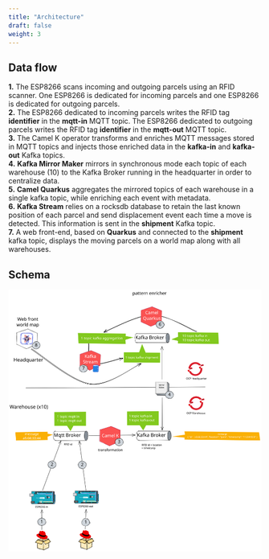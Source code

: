```yaml
---
title: "Architecture"
draft: false
weight: 3
---
```


## Data flow

**1.** The ESP8266 scans incoming and outgoing parcels using an RFID scanner. One ESP8266 is dedicated for incoming parcels and one ESP8266 is dedicated for outgoing parcels.  
**2.** The ESP8266 dedicated to incoming parcels writes the RFID tag **identifier** in the **mqtt-in** MQTT topic. The ESP8266 dedicated to outgoing parcels writes the RFID tag **identifier** in the **mqtt-out** MQTT topic.  
**3.** The Camel K operator transforms and enriches MQTT messages stored in MQTT topics and injects those enriched data in the **kafka-in** and **kafka-out** Kafka topics.  
**4.** **Kafka Mirror Maker** mirrors in synchronous mode each topic of each warehouse (10) to the Kafka Broker running in the headquarter in order to centralize data.  
**5.** **Camel Quarkus** aggregates the mirrored topics of each warehouse in a single kafka topic, while enriching each event with metadata.  
**6.** **Kafka Stream** relies on a rocksdb database to retain the last known position of each parcel and send displacement event each time a move is detected. This information is sent in the **shipment** Kafka topic.  
**7.** A web front-end, based on **Quarkus** and connected to the **shipment** kafka topic, displays the moving parcels on a world map along with all warehouses.  

## Schema

![use_case](/images/detailled-schema.svg)
